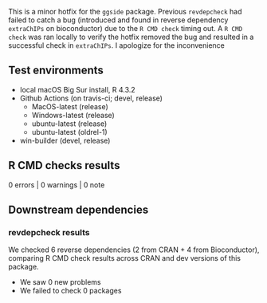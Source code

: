 This is a minor hotfix for the `ggside` package. Previous `revdepcheck` had failed to catch a bug (introduced and found in reverse dependency `extraChIPs` on bioconductor) due to the `R CMD check` timing out. A `R CMD check` was ran locally to verify the hotfix removed the bug and resulted in a successful check in `extraChIPs`. I apologize for the inconvenience

## Test environments

-   local macOS Big Sur install, R 4.3.2
-   Github Actions (on travis-ci; devel, release)
    -   MacOS-latest (release)
    -   Windows-latest (release)
    -   ubuntu-latest (release)
    -   ubuntu-latest (oldrel-1)
-   win-builder (devel, release)

## R CMD checks results

0 errors | 0 warnings | 0 note

## Downstream dependencies
### revdepcheck results

We checked 6 reverse dependencies (2 from CRAN + 4 from Bioconductor), comparing R CMD check results across CRAN and dev versions of this package.

 * We saw 0 new problems
 * We failed to check 0 packages
